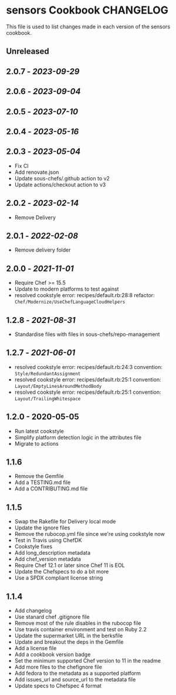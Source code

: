 # sensors Cookbook CHANGELOG

This file is used to list changes made in each version of the sensors cookbook.

## Unreleased

## 2.0.7 - *2023-09-29*

## 2.0.6 - *2023-09-04*

## 2.0.5 - *2023-07-10*

## 2.0.4 - *2023-05-16*

## 2.0.3 - *2023-05-04*

- Fix CI
- Add renovate.json
- Update sous-chefs/.github action to v2
- Update actions/checkout action to v3

## 2.0.2 - *2023-02-14*

- Remove Delivery

## 2.0.1 - *2022-02-08*

- Remove delivery folder

## 2.0.0 - *2021-11-01*

- Require Chef >= 15.5
- Update to modern platforms to test against
- resolved cookstyle error: recipes/default.rb:28:8 refactor: `Chef/Modernize/UseChefLanguageCloudHelpers`

## 1.2.8 - *2021-08-31*

- Standardise files with files in sous-chefs/repo-management

## 1.2.7 - *2021-06-01*

- resolved cookstyle error: recipes/default.rb:24:3 convention: `Style/RedundantAssignment`
- resolved cookstyle error: recipes/default.rb:25:1 convention: `Layout/EmptyLinesAroundMethodBody`
- resolved cookstyle error: recipes/default.rb:25:1 convention: `Layout/TrailingWhitespace`

## 1.2.0 - 2020-05-05

- Run latest cookstyle
- Simplify platform detection logic in the attributes file
- Migrate to actions

## 1.1.6

- Remove the Gemfile
- Add a TESTING.md file
- Add a CONTRIBUTING.md file

## 1.1.5

- Swap the Rakefile for Delivery local mode
- Update the ignore files
- Remove the rubocop.yml file since we're using cookstyle now
- Test in Travis using ChefDK
- Cookstyle fixes
- Add long_description metadata
- Add chef_version metadata
- Require Chef 12.1 or later since Chef 11 is EOL
- Update the Chefspecs to do a bit more
- Use a SPDX compliant license string

## 1.1.4

- Add changelog
- Use stanard chef .gitignore file
- Remove most of the rule disables in the rubocop file
- Use travis container environment and test on Ruby 2.2
- Update the supermarket URL in the berksfile
- Update and breakout the deps in the Gemfile
- Add a license file
- Add a cookbook version badge
- Set the minimum supported Chef version to 11 in the readme
- Add more files to the chefignore file
- Add fedora to the metadata as a supported platform
- Add issues_url and source_url to the metadata file
- Update specs to Chefspec 4 format
